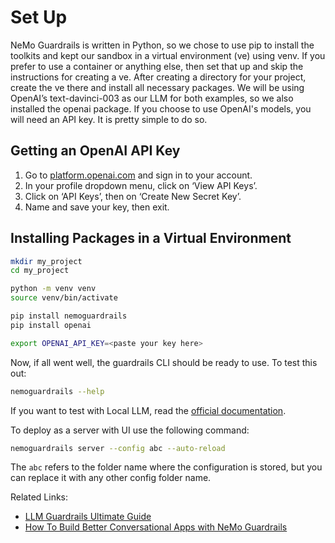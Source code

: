 # Set Up

NeMo Guardrails is written in Python, so we chose to use pip to install the toolkits and kept our sandbox in a virtual environment (ve) using venv. If you prefer to use a container or anything else, then set that up and skip the instructions for creating a ve. After creating a directory for your project, create the ve there and install all necessary packages. We will be using OpenAI’s text-davinci-003 as our LLM for both examples, so we also installed the openai package. If you choose to use OpenAI's models, you will need an API key. It is pretty simple to do so.

## Getting an OpenAI API Key

1. Go to [platform.openai.com](https://platform.openai.com) and sign in to your account.
2. In your profile dropdown menu, click on ‘View API Keys’.
3. Click on ‘API Keys’, then on ‘Create New Secret Key’.
4. Name and save your key, then exit.

## Installing Packages in a Virtual Environment

```bash
mkdir my_project
cd my_project

python -m venv venv
source venv/bin/activate

pip install nemoguardrails
pip install openai

export OPENAI_API_KEY=<paste your key here>
```

Now, if all went well, the guardrails CLI should be ready to use. To test this out:

```bash
nemoguardrails --help
```

If you want to test with Local LLM, read the [official documentation](https://github.com/NVIDIA/NeMo-Guardrails).

To deploy as a server with UI use the following command:

```bash
nemoguardrails server --config abc --auto-reload
```
The `abc` refers to the folder name where the configuration is stored, but you can replace it with any other config folder name.

Related Links:
- [LLM Guardrails Ultimate Guide](https://medium.com/@jaykumaran2217/llm-guardrails-ultimate-guide-4559d3a850ca)
- [How To Build Better Conversational Apps with NeMo Guardrails](https://medium.com/enfuse-io/how-to-build-better-conversational-apps-with-nemo-guardrails-6cbe7a9d9964#b0bb)



